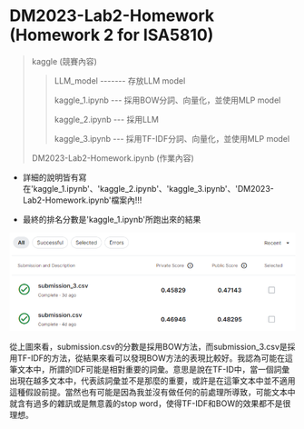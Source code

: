 # DM2023-Lab2-Homework (Homework 2 for ISA5810)

> kaggle (競賽內容)
> 
>> LLM_model ------- 存放LLM model
>> 
>> kaggle_1.ipynb --- 採用BOW分詞、向量化，並使用MLP model
>> 
>> kaggle_2.ipynb --- 採用LLM
>> 
>> kaggle_3.ipynb --- 採用TF-IDF分詞、向量化，並使用MLP model
>> 
> DM2023-Lab2-Homework.ipynb (作業內容)

 

 

 

* 詳細的說明皆有寫在'kaggle_1.ipynb'、'kaggle_2.ipynb'、'kaggle_3.ipynb'、'DM2023-Lab2-Homework.ipynb'檔案內!!!

* 最終的排名分數是'kaggle_1.ipynb'所跑出來的結果

 

 

 

![image](img/pic1.png)


 
 

從上圖來看，submission.csv的分數是採用BOW方法，而submission_3.csv是採用TF-IDF的方法，從結果來看可以發現BOW方法的表現比較好。我認為可能在這筆文本中，所謂的IDF可能是相對重要的詞彙。意思是說在TF-ID中，當一個詞彙出現在越多文本中，代表該詞彙並不是那麼的重要，或許是在這筆文本中並不適用這種假設前提。當然也有可能是因為我並沒有做任何的前處理所導致，可能文本中就含有過多的雜訊或是無意義的stop word，使得TF-IDF和BOW的效果都不是很理想。

